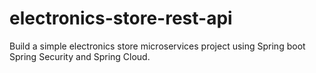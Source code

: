 # electronics-store-rest-api
Build a simple electronics store microservices project using Spring boot Spring Security and Spring Cloud.
